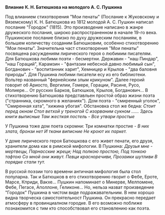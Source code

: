 **Влиание К. Н. Батюшкова на молодого А. С. Пушкина**

Под влианием стихотворения "Мои пенаты" (Послание к Жуковскому и Вяземскому) К. Н. Батюшкова из 1812 молодой А. С. Пушкин написал послание "Городок" (1815). Это производение написано в жанре дружеского послания, широко распространенном в начале 19-го века. Пушкинское послание близко по духу дружеским посланиям, в большем количеству созданим Батюшковим, особенно стихотворению "Мои пенаты". 
Значительна част стихотворения "Мои пенаты" посвящена расуждениям лирического героя о любимим писателям. Для Батюшкова любими поэти - бесмертни. Державин - "наш Пиндар", "наш Гораций", Карамзин - "фантазии небесной давно любимый сын", Богданович  - "воспитанник харит", Хемницер и Крылов - "два баловня природы".
Для Пушкина любими  писатели есу из его библиотеки. Вольтер названный "фернейским злым крикуном". Далее героий говорит об Ариосто, Вергилии, Гомере, Горации, Расине, Русо, Молиере... От русских Барков, Батюшков, Крылов, Богданович...
В стихотворению Батюшкова представльен простой образ жизни поэта ("странника, скромного в желаниях"). Дом поэта - "смиренный уголок", "Смиренная хата", "хижина убогая". Обстановка стол же бедна:
*Стоит перед окном
Стол ветхой у треногой
С изорваним сукном
......
Здесь книги выписные
Там жесткая постель -
Все утвари простые*

У Пушкина тоже дом поета скромни:
Три комнатки простие -
*В них злата, бронзи нет
И ткани виписние
Не кроют их паркет.*

У доме лирического героя Батюшкова с его живет пенати, его друзя, хранители дома как в римской мифологии. В Пушкина:
*Друзья мне - мертвецы,
Парнасские жреци;
Над полкою простою,
Под тонкою тафтою
Со мной они живут.
Певци красноречиви,
Прозаики шутливи
В порядке стали тут.*

В русской поэзии того времени античная мифология была стол популарна. Так и Батюшков в его стихотворению гворит о Фебе, Ероте, Марсе, Кприди, Вакхе... Пушкин напоминает о Минерве, Мелпомене, Фебе, Пегасе, Аполлоне,  Геликоне...
Но, нельза назват произведение "Городок" Пушкина в чистом виде подражавательним. В нем хорошо видна творческа самостоятельност Пушкина. Он прекрасно передает атмосферу в провинциалном городке. В его возможно поближе познакомится с тим кто способствовал его становлению как поэта. 





